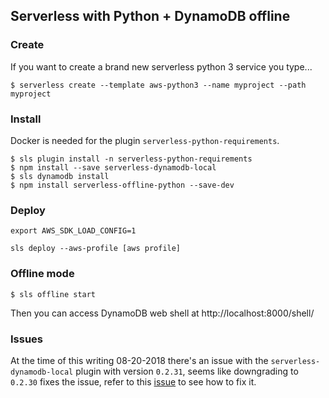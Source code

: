 ## Serverless with Python + DynamoDB offline

### Create
If you want to create a brand new serverless python 3 service you type...
```
$ serverless create --template aws-python3 --name myproject --path myproject
```

### Install
Docker is needed for the plugin `serverless-python-requirements`.

```
$ sls plugin install -n serverless-python-requirements
$ npm install --save serverless-dynamodb-local
$ sls dynamodb install
$ npm install serverless-offline-python --save-dev
```

### Deploy

```
export AWS_SDK_LOAD_CONFIG=1

sls deploy --aws-profile [aws profile]
```

### Offline mode

```
$ sls offline start
```

Then you can access DynamoDB web shell at http://localhost:8000/shell/

### Issues

At the time of this writing 08-20-2018 there's an issue with the `serverless-dynamodb-local` plugin with version `0.2.31`, seems like downgrading to `0.2.30` fixes the issue, refer to this [issue](https://github.com/99xt/serverless-dynamodb-local/issues/181) to see how to fix it.
